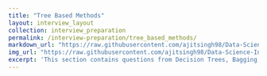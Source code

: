 ```yaml
---
title: "Tree Based Methods"
layout: interview_layout
collection: interview_preparation
permalink: /interview-preparation/tree_based_methods/
markdown_url: "https://raw.githubusercontent.com/ajitsingh98/Data-Science-Interview-Questions-Answers/main/tree_based_methods.md"
img_url: "https://raw.githubusercontent.com/ajitsingh98/Data-Science-Interview-Questions-Answers/main/img/"
excerpt: 'This section contains questions from Decision Trees, Bagging, Boosting, Random Forest, XGBoost, Adaboost, Gradient Boosting'
---
```

